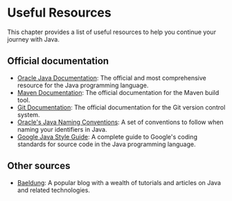 # Useful Resources

This chapter provides a list of useful resources to help you continue your journey with Java.

## Official documentation

- [Oracle Java Documentation](https://docs.oracle.com/en/java/javase/17/docs/api/index.html): The official and most comprehensive resource for the Java programming language.
- [Maven Documentation](https://maven.apache.org/guides/index.html): The official documentation for the Maven build tool.
- [Git Documentation](https://git-scm.com/doc): The official documentation for the Git version control system.
- [Oracle's Java Naming Conventions](https://www.oracle.com/java/technologies/javase/codeconventions-namingconventions.html): A set of conventions to follow when naming your identifiers in Java.
- [Google Java Style Guide](https://google.github.io/styleguide/javaguide.html): A complete guide to Google's coding standards for source code in the Java programming language.

## Other sources

- [Baeldung](https://www.baeldung.com/): A popular blog with a wealth of tutorials and articles on Java and related technologies.
